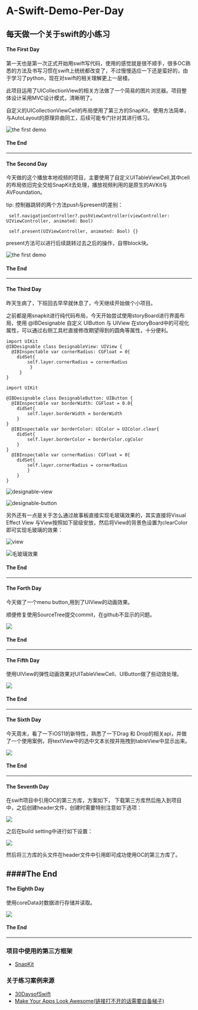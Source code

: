 # A-Swift-Demo-Per-Day
每天做一个关于swift的小练习
---

#### The First Day

第一天也是第一次正式开始用swift写代码，使用的感觉就是很不顺手，很多OC熟悉的方法及书写习惯在swift上统统都改变了，不过慢慢适应一下还是蛮好的，由于学习了python，现在对swift的相关理解更上一层楼。

此项目运用了UICollectionView的相关方法做了一个简易的图片浏览器。项目整体设计采用MVC设计模式，清晰明了。

自定义的UICollectionViewCell的布局使用了第三方的SnapKit，使用方法简单，与AutoLayout的原理异曲同工，后续可能专门针对其进行练习。

![the first demo](https://github.com/fengyuxuan2008/A-Swift-Demo-Per-Day/raw/master/images/theFirstPic.png)

#### The End
---
#### The Second Day
今天做的这个播放本地视频的项目，主要使用了自定义UITableViewCell,其中cell的布局依旧完全交给SnapKit去处理，播放视频利用的是原生的AVKit与AVFoundation。

tip: 控制器跳转的两个方法push与present的差别：

	 self.navigationController?.pushViewController(viewController: UIViewController, animated: Bool)	
	 
	 self.present(UIViewController, animated: Bool) {}
	 
present方法可以进行后续跳转过去之后的操作，自带block块。

![the first demo](https://github.com/fengyuxuan2008/A-Swift-Demo-Per-Day/raw/master/images/2nd.png)


#### The End
---
#### The Third Day
昨天生病了，下班回去早早就休息了，今天继续开始做个小项目。

之前都是用snapkit进行纯代码布局，今天开始尝试使用storyBoard进行界面布局，使用 @IBDesignable 自定义 UIButton 与 UIView 在storyBoard中的可视化属性，可以通过右侧工具栏直接修改期望得到的圆角等属性，十分便利。

	import UIKit
	@IBDesignable class DesignableView: UIView {
   	  @IBInspectable var cornerRadius: CGFloat = 0{
        didSet{
            self.layer.cornerRadius = cornerRadius
       		 }
   		 }
	}
	
	import UIKit

	@IBDesignable class DesignableButton: UIButton {
      @IBInspectable var borderWidth: CGFloat = 0.0{
        didSet{
            self.layer.borderWidth = borderWidth
        }
    }
      @IBInspectable var borderColor: UIColor = UIColor.clear{
        didSet{
            self.layer.borderColor = borderColor.cgColor
        }
    }
      @IBInspectable var cornerRadius: CGFloat = 0{
        didSet{
            self.layer.cornerRadius = cornerRadius
        	}
    	}
	}

![designable-view](https://github.com/fengyuxuan2008/A-Swift-Demo-Per-Day/raw/master/images/designable-view.png)

![designable-button](https://github.com/fengyuxuan2008/A-Swift-Demo-Per-Day/raw/master/images/designable-button.png)

另外还有一点是关于怎么通过故事板直接实现毛玻璃效果的，其实直接将Visual Effect View 与View按照如下层级安放，然后将View的背景色设置为clearColor即可实现毛玻璃的效果：

![view](https://github.com/fengyuxuan2008/A-Swift-Demo-Per-Day/raw/master/images/view.png)

![毛玻璃效果](https://github.com/fengyuxuan2008/A-Swift-Demo-Per-Day/raw/master/images/毛玻璃效果.png)

#### The End
---
#### The Forth Day
今天做了一个menu button,用到了UIView的动画效果。

顺便修复使用SourceTree提交commit，在github不显示的问题。

![](https://github.com/fengyuxuan2008/A-Swift-Demo-Per-Day/raw/master/images/button_menu.gif)

#### The End
---

#### The Fifth Day
使用UIView的弹性动画效果对UITableViewCell、UIButton做了些动效处理。

![](https://github.com/fengyuxuan2008/A-Swift-Demo-Per-Day/raw/master/The-fifth-Day_View-Animations/the-fifth-day.gif)

#### The End
---
#### The Sixth Day
今天周末，看了一下iOS11的新特性，熟悉了一下Drag 和 Drop的相关api，并做了一个使用案例，将textView中的选中文本长按并拖拽到tableView中显示出来。

![](https://github.com/fengyuxuan2008/A-Swift-Demo-Per-Day/raw/master/The-Sixth-Day_DragAndDrop/drag-drop.gif)

#### The End
---
#### The Seventh Day
在swift项目中引用OC的第三方库，方案如下， 下载第三方库然后拖入到项目中，之后创建header文件，创建时需要特别注意如下选项：

![](https://github.com/fengyuxuan2008/A-Swift-Demo-Per-Day/raw/master/images/group.png)

之后在build setting中进行如下设置：

![](https://github.com/fengyuxuan2008/A-Swift-Demo-Per-Day/raw/master/images/setting.png)

然后将三方库的头文件在header文件中引用即可成功使用OC的第三方库了。

####The End
---

#### The Eighth Day
使用coreData对数据进行存储并读取。

![](https://github.com/fengyuxuan2008/A-Swift-Demo-Per-Day/raw/master/TheEighthDay_CoreData/coreData.gif)

#### The End
---
### 项目中使用的第三方框架
- [SnapKit](https://github.com/SnapKit/SnapKit)

### 关于练习案例来源
- [30DaysofSwift](https://github.com/allenwong/30DaysofSwift)
- [Make Your Apps Look Awesome(链接打不开的话需要自备梯子)](https://www.youtube.com/channel/UChH6WbyYeX0INJjrK2-6WSg)
